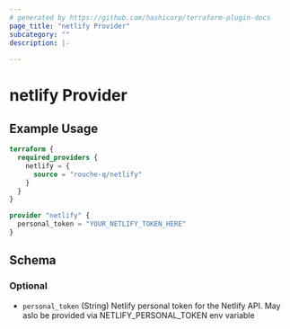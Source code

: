 ```yaml
---
# generated by https://github.com/hashicorp/terraform-plugin-docs
page_title: "netlify Provider"
subcategory: ""
description: |-
  
---
```


# netlify Provider



## Example Usage

```terraform
terraform {
  required_providers {
    netlify = {
      source = "rouche-q/netlify"
    }
  }
}

provider "netlify" {
  personal_token = "YOUR_NETLIFY_TOKEN_HERE"
}
```

<!-- schema generated by tfplugindocs -->
## Schema

### Optional

- `personal_token` (String) Netlify personal token for the Netlify API. May aslo be provided via NETLIFY_PERSONAL_TOKEN env variable
